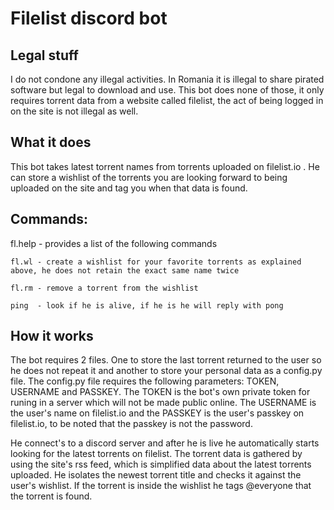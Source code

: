 # Filelist discord bot
## Legal stuff
I do not condone any illegal activities.
In Romania it is illegal to share pirated software but legal to download and use.
This bot does none of those, it only requires torrent data from a website called filelist, the act of being logged in on the site is not illegal as well.

## What it does
This bot takes latest torrent names from torrents uploaded on filelist.io .
He can store a wishlist of the torrents you are looking forward to being uploaded on the site and tag you when that data is found.

## Commands:
fl.help - provides a list of the following commands

    fl.wl - create a wishlist for your favorite torrents as explained above, he does not retain the exact same name twice
    
    fl.rm - remove a torrent from the wishlist
    
    ping  - look if he is alive, if he is he will reply with pong

## How it works
The bot requires 2 files. One to store the last torrent returned to the user so he does not repeat it and another to store your personal data as a config.py file.
The config.py file requires the following parameters: TOKEN, USERNAME and PASSKEY. The TOKEN is the bot's own private token for runing in a server which will not be made public online. The USERNAME is the user's name on filelist.io and the PASSKEY is the user's passkey on filelist.io, to be noted that the passkey is not the password.

He connect's to a discord server and after he is live he automatically starts looking for the latest torrents on filelist. The torrent data is gathered by using the site's rss feed, which is simplified data about the latest torrents uploaded. 
He isolates the newest torrent title and checks it against the user's wishlist. If the torrent is inside the wishlist he tags @everyone that the torrent is found.
